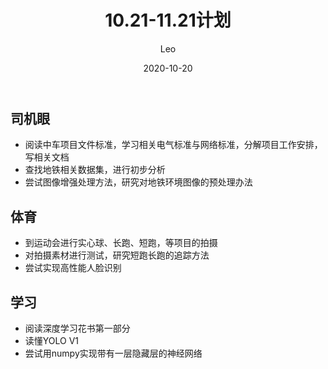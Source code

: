 ﻿---
title: 10.21-11.21计划
date: 2020-10-20
categories:
 - 学习计划
author: Leo
---
## 司机眼
- 阅读中车项目文件标准，学习相关电气标准与网络标准，分解项目工作安排，写相关文档
- 查找地铁相关数据集，进行初步分析
- 尝试图像增强处理方法，研究对地铁环境图像的预处理办法
## 体育
- 到运动会进行实心球、长跑、短跑，等项目的拍摄
- 对拍摄素材进行测试，研究短跑长跑的追踪方法
- 尝试实现高性能人脸识别
## 学习
- 阅读深度学习花书第一部分
- 读懂YOLO V1
- 尝试用numpy实现带有一层隐藏层的神经网络